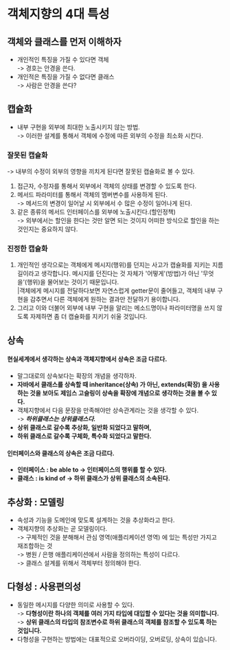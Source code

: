 # 객체지향의 4대 특성

## 객체와 클래스를 먼저 이해하자

* 개인적인 특징을 가질 수 있다면 객체\
  \-> 경호는 안경을 쓴다.
* 개인적은 특징을 가질 수 없다면 클래스\
  \-> 사람은 안경을 쓴다?

## 캡슐화

* 내부 구현을 외부에 최대한 노출시키지 않는 방법.\
  \-> 이러한 설계를 통해서 객체에 수정에 따른 외부의 수정을 최소화 시킨다.

### 잘못된 캡슐화

\-> 내부의 수정이 외부의 영향을 끼치게 된다면 잘못된 캡슐화로 볼 수 있다.

1. 접근자, 수정자를 통해서 외부에서 객체의 상태를 변경할 수 있도록 한다.
2. 메서드 파라미터를 통해서 객체의 멤버변수를 사용하게 된다.\
   \-> 메서드의 변경이 일어날 시 외부에서 수 많은 수정이 일어나게 된다.
3. 같은 종류의 메서드 인터페이스를 외부에 노출시킨다.(할인정책)\
   \-> 외부에서는 할인을 한다는 것만 알면 되는 것이지 어떠한 방식으로 할인을 하는 것인지는 중요하지 않다.

### 진정한 캡슐화

1. 개인적인 생각으로는 객체에게 메시지(행위)를 던지는 사고가 캡슐화를 지키는 지름길이라고 생각합니다. 메시지를 던진다는 것 자체가 '어떻게'(방법)가 아닌 '무엇을'(행위)을 물어보는 것이기 때문입니다.\
   |객체에게 메시지를 전달하다보면 자연스럽게 getter문이 줄어들고, 객체의 내부 구현을 감추면서 다른 객체에게 원하는 결과만 전달하기 용이합니다.
2. 그리고 이와 더불어 외부에 내부 구현을 알리는 메소드명이나 파라미터명을 쓰지 않도록 자제하면 좀 더 캡슐화를 지키기 쉬울 것입니다.

## 상속

#### 현실세계에서 생각하는 상속과 객체지향에서 상속은 조금 다르다.

* 말그대로의 상속보다는 확장의 개념을 생각하자.
* **자바에서 클래스를 상속할 때 inheritance(상속) 가 아닌, extends(확장) 을 사용하는 것을 보아도 제임스 고슬링이 상속을 확장에 개념으로 생각하는 것을 볼 수 있다.**
* 객체지향에서 다음 문장을 만족해야만 상속관계라는 것을 생각할 수 있다.\
  \-> _**하위클래스는 상위클래스다.**_
* **상위 클래스로 갈수록 추상화, 일반화 되었다고 말하며,**&#x20;
* **하위 클래스로 갈수록 구체화, 특수화 되었다고 말한다.**

#### **인터페이스와 클래스의 상속은 조금 다르다.**

* **인터페이스 : be able to -> 인터페이스의 행위를 할 수 있다.**
* **클래스 : is kind of -> 하위 클래스가 상위 클래스의 소속된다.**

## 추상화 : 모델링

* 속성과 기능을 도메인에 맞도록 설계하는 것을 추상화라고 한다.
* 객체지향의 추상화는 곧 모델링이다.\
  \-> 구체적인 것을 분해해서 관심 영역(애플리케이션 영역) 에 있는 특성만 가지고 재조합하는 것\
  \-> 병원 / 은행 애플리케이션에서 사람을 정의하는 특성이 다르다.\
  \-> 클래스 설계를 위해서 객체부터 정의해야 한다.

## 다형성 : 사용편의성

* 동일한 메시지를 다양한 의미로 사용할 수 있다.\
  \-> **다형성이란 하나의 객체를 여러 가지 타입에 대입할 수 있다는 것을 의미합니다.**\
  \-> **상위 클래스의 타입의 참조변수로 하위 클래스의 객체를 참조할 수 있도록 하는 것입니다.**
* 다형성을 구현하는 방법에는 대표적으로 오버라이딩, 오버로딩, 상속이 있습니다.
